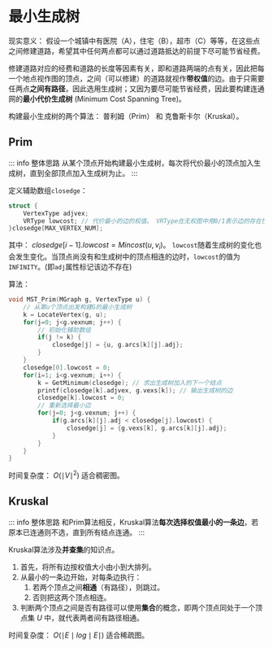 # 最小生成树

现实意义： 假设一个城镇中有医院（A），住宅（B），超市（C）等等，在这些点之间修建道路，希望其中任何两点都可以通过道路抵达的前提下尽可能节省经费。 

修建道路对应的经费和道路的长度等因素有关，即和道路两端的点有关，因此把每一个地点视作图的顶点，之间（可以修建）的道路就视作**带权值**的边。由于只需要任两点**之间有路径**，因此选用生成树；又因为要尽可能节省经费，因此要构建连通网的**最小代价生成树** (Minimum Cost Spanning Tree)。


构建最小生成树的两个算法： 普利姆（Prim） 和 克鲁斯卡尔（Kruskal）。


## Prim
::: info 整体思路
从某个顶点开始构建最小生成树，每次将代价最小的顶点加入生成树，直到全部顶点加入生成树为止。
:::

定义辅助数组`closedge`：
```c
struct {
    VertexType adjvex;
    VRType lowcost; // 代价最小的边的权值。 VRType在无权图中用0/1表示边的存在性，在有权图中表示边的权值。
}closedge[MAX_VERTEX_NUM];
```
其中： $closedge[i-1].lowcost = Min{cost(u, v_i)}$。 `lowcost`随着生成树的变化也会发生变化。当顶点尚没有和生成树中的顶点相连的边时，`lowcost`的值为`INFINITY`。(即`adj`属性标记该边不存在)

算法：
```c
void MST_Prim(MGraph g, VertexType u) {
    // 从第u个顶点出发构建G的最小生成树
    k = LocateVertex(g, u);
    for(j=0; j<g.vexnum; j++) {
        // 初始化辅助数组
        if(j != k) {
            closedge[j] = {u, g.arcs[k][j].adj};
        }
    }
    closedge[0].lowcost = 0;
    for(i=1; i<g.vexnum; i++) {
        k = GetMinimum(closedge); // 求出生成树加入的下一个结点
        printf(closedge[k].adjvex, g.vexs[k]); // 输出生成树的边
        closedge[k].lowcost = 0;
        // 重新选择最小边
        for(j=0; j<g.vexnum; j++) {
            if(g.arcs[k][j].adj < closedge[j].lowcost) {
                closedge[j] = {g.vexs[k], g.arcs[k][j].adj};
            }
        }
    }
}
```


时间复杂度： $O({\mid V \mid}^2)$ 适合稠密图。


## Kruskal
::: info 整体思路
和Prim算法相反，Kruskal算法**每次选择权值最小的一条边**，若原本已连通则不选，直到所有结点连通。
:::

Kruskal算法涉及**并查集**的知识点。

1. 首先，将所有边按权值大小由小到大排列。
2. 从最小的一条边开始，对每条边执行：
    1. 若两个顶点之间**相通**（有路径），则跳过。
    2. 否则把这两个顶点相连。
3. 判断两个顶点之间是否有路径可以使用**集合**的概念，即两个顶点同处于一个顶点集 $U$ 中，就代表两者间有路径相通。

时间复杂度： $O(\mid E \mid log \mid E \mid)$ 适合稀疏图。